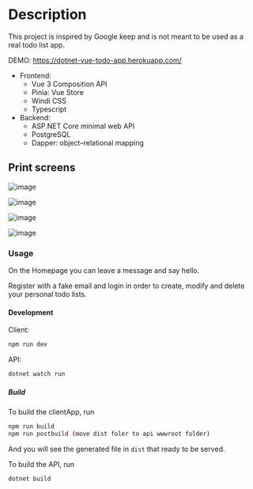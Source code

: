 # Description

This project is inspired by Google keep and is not meant to be used as a real todo list app.

DEMO: https://dotnet-vue-todo-app.herokuapp.com/

 - Frontend:
    - Vue 3 Composition API 
    - Pinia: Vue Store 
    - Windi CSS 
    - Typescript 
 - Backend:
    -  ASP.NET Core minimal web API 
    - PostgreSQL
    - Dapper: object–relational mapping 

## Print screens

![image](https://github.com/JDN89/dotnet-vue-todo-app/blob/main/ReadMe_images/register.png)

![image](https://github.com/JDN89/dotnet-vue-todo-app/blob/main/ReadMe_images/login.png)

![image](https://github.com/JDN89/dotnet-vue-todo-app/blob/main/ReadMe_images/mytodos.png)

![image](https://github.com/JDN89/dotnet-vue-todo-app/blob/main/ReadMe_images/todo_db.png)
    
### Usage
On the Homepage you can leave a message and say hello.

Register with a fake email and login in order to create, modify and delete your personal todo lists.
#### Development


Client:
```bash
npm run dev
```

API:
```bash
dotnet watch run
```

##### Build

To build the clientApp, run

```bash
npm run build
npm run postbuild (move dist foler to api wwwroot folder)
```

And you will see the generated file in `dist` that ready to be served.

To build the API, run

```bash
dotnet build
```


